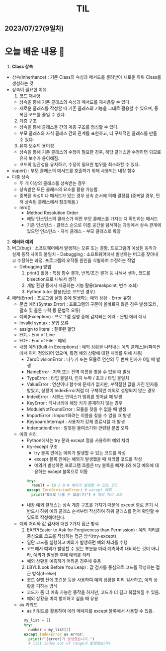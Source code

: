 # <center>TIL<center>
## 2023/07/27(9일차)

# 오늘 배운 내용 :memo:

1. **Class 상속**
  - 상속(Inheritance) : 기존 Class의 속성과 메서드를 물려받아 새로운 하위 Class를 생성하는 것
  - 상속이 필요한 이유
    1. 코드 재사용
      - 상속을 통해 기존 클래스의 속성과 메서드를 재사용할 수 있다.
      - 새로운 클래스를 작성할 때 기존 클래스의 기능을 그대로 활용할 수 있으며, 중복된 코드를 줄일 수 있다.
    2. 계층 구조
      - 상속을 통해 클래스들 간의 계층 구조를 형성할 수 있다.
      - 부모 클래스와 자식 클래스 간의 관계를 표현하고, 더 구체적인 클래스를 만들 수 있다.
    3. 유지 보수의 용이성
      - 상속을 통해 기존 클래스의 수정이 필요한 경우, 해당 클래스만 수정하면 되므로 유지 보수가 용이해짐.
      - 코드의 일관성을 유지하고, 수정이 필요한 범위를 최소화할 수 있다.
  - super() : 부모 클래스의 메서드를 호출하기 위해 사용되는 내장 함수
  - 다중 상속
    - 두 개 이상의 클래스를 상속받는 경우
    - 상속받은 모든 클래스의 요소를 활용 가능함.
    - 중복된 속성이나 메서드가 있는 경우 상속 순서에 의해 결정됨.(중복일 경우, 먼저 상속된 클래스에서 참조해옴.)
    - mro()
      - Method Resolution Order
      - 해당 인스턴스의 클래스가 어떤 부모 클래스를 가지는 지 확인하는 메서드
      - 기존 인스턴스 - 클래스 순으로 이름 공간을 탐색하는 과정에서 상속 관계에 있으면 인스턴스 - 자식 클래스 - 부모 클래스로 확장

2. **에러와 예외**
  1. 버그(bug) : 소프트웨어에서 발생하는 오류 또는 결함, 프로그램의 예상된 동작과 실제 동작 사이의 불일치
    - Debugging : 소프트웨어에서 발생하는 버그를 찾아내고 수정하는 과정. 프로그램의 오작동 원인을 식별하여 수정하는 작업
      - Debugging 방법
        1. print() 활용 : 특정 함수 결과, 반복/조건 결과 등 나눠서 생각, 코드를 bisection으로 나눠서 생각
        2. 개발 환경 등에서 제공하는 기능 활용(breakpoint, 변수 조회)
        3. Python tutor 활용(단순 코드인 경우)
  2. 에러(Error) : 프로그램 실행 중에 발생하는 예외 상황
    - Error 유형
      - 문법 에러(Syntax Error) : 프로그램의 구문이 올바르지 않은 경우 발생(오타, 괄호 및 콜론 누락 등 문법적 오류)
      - 예외(Exception) : 프로그램 실행 중에 감지되는 에러
    - 문법 에러 예시
      - Invalid syntax : 문법 오류
      - assign to literal : 잘못된 할당
      - EOL : End of Line
      - EOF : End of File
    - 예외
      - 내장 예외(Built-in Exceptions) : 예외 상황을 나타내는 예외 클래스들(파이썬에서 이미 정의되어 있으며, 특정 예외 상황에 대한 처리를 위해 사용)
        - ZeroDivisionError : 나누기 또는 모듈로 연산의 두 번째 인자가 0일 때 발생
        - NameError : 지역 또는 전역 이름을 찾을 수 없을 때 발생
        - TypeError : 타입 불일치, 인자 누락 / 초과 / 타입 불일치
        - ValueError : 연산이나 함수에 문제가 없지만, 부적절한 값을 가진 인자를 받았고, 상황이 IndexError처럼 더 구체적인 예외로 설명되지 않는 경우
        - IndexError : 시퀀스 인덱스가 범위를 벗어날 때 발생
        - KeyError : 딕셔너리에 해당 키가 존재하지 않는 경우
        - ModuleNotFoundError : 모듈을 찾을 수 없을 때 발생
        - ImportError : Import하려는 이름을 찾을 수 없을 때 발생
        - KeyboardInterrupt : 사용자가 강제 종료시킬 때 발생
        - IndentationError : 잘못된 들여쓰기와 관련된 문법 오류
      - 예외 처리
        - Python에서는 try 문과 except 절을 사용하여 예외 처리
        - try-except 구조
          - try 블록 안에는 예외가 발생할 수 있는 코드를 작성
          - except 블록 안에는 예외가 발생했을 때 처리할 코드를 작성
          - 예외가 발생하면 프로그램 흐름은 try 블록을 빠져나와 해당 예외에 대응하는 except 블록으로 이동
          ```python 
          try:
            result = 10 / 0 # 예외가 발생할 수 있는 코드
          except ZeroDivisionError: # except 예외
            print("0으로 나눌 수 없습니다") # 예외 처리 코드
          ```
        - 내장 예외 클래스는 상속 계층 구조를 가지기 때문에 except 절로 분기 시 반드시 하위 예외 클래스 순서부터 작성하여 하위 클래스를 먼저 확인할 수 있도록 작성해야한다.
      - 예외 처리와 값 검사에 대한 2가지 접근 방식
        1. EAFP(Easier to Ask for Forgiveness than Permission) : 예외 처리를 중심으로 코드를 작성하는 접근 방식(try-except)
          - 일단 코드를 실행하고 예외가 발생하면 예외 처리를 수행
          - 코드에서 예외가 발생할 수 있는 부분을 미리 예측하여 대비하는 것이 아니라, 예외가 발생한 후에 예외를 처리
          - 예외 상황을 예측하기 어려운 경우에 유용
        2. LBYL(Look Before You Leap) : 값 검사를 중심으로 코드를 작성하는 접근 방식(if-else)
          - 코드 실행 전에 조건문 등을 사용하여 예외 상황을 미리 검사하고, 예외 상황을 피하는 방식
          - 코드가 좀 더 예측 가능한 동작을 하지만, 코드가 더 길고 복잡해질 수 있음.
          - 예외 상황을 미리 방지하고 싶을 때 유용
      - as 키워드
        - as 키워드를 활용하여 에러 메세지를 except 블록에서 사용할 수 있음.
        ```python 
          my_list = []
          try:
            number = my_list[1] 
          except IndexError as error:
            print(f"{error}가 발생했습니다.") 
            # list index out of range가 발생했습니다.
          ```